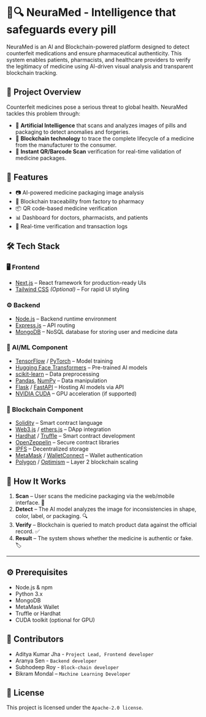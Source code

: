 # 🧠🔍 NeuraMed - Intelligence that safeguards every pill

NeuraMed is an AI and Blockchain-powered platform designed to detect counterfeit medications and ensure pharmaceutical authenticity. This system enables patients, pharmacists, and healthcare providers to verify the legitimacy of medicine using AI-driven visual analysis and transparent blockchain tracking.


## 🚀 Project Overview

Counterfeit medicines pose a serious threat to global health. NeuraMed tackles this problem through:

- 🧠 **Artificial Intelligence** that scans and analyzes images of pills and packaging to detect anomalies and forgeries.
- 🔗 **Blockchain technology** to trace the complete lifecycle of a medicine from the manufacturer to the consumer.
- 📱 **Instant QR/Barcode Scan** verification for real-time validation of medicine packages.

## 🌟 Features

- 📷 AI-powered medicine packaging image analysis
- 🔐 Blockchain traceability from factory to pharmacy
- 📦 QR code-based medicine verification
- 📊 Dashboard for doctors, pharmacists, and patients
- 🔄 Real-time verification and transaction logs

## 🛠️ Tech Stack

### 🖥️ Frontend
- [Next.js](https://nextjs.org/) – React framework for production-ready UIs
- [Tailwind CSS](https://tailwindcss.com/) *(Optional)* – For rapid UI styling

### ⚙️ Backend
- [Node.js](https://nodejs.org/) – Backend runtime environment
- [Express.js](https://expressjs.com/) – API routing
- [MongoDB](https://www.mongodb.com/) – NoSQL database for storing user and medicine data

### 🤖 AI/ML Component
- [TensorFlow](https://www.tensorflow.org/) / [PyTorch](https://pytorch.org/) – Model training
- [Hugging Face Transformers](https://huggingface.co/transformers/) – Pre-trained AI models
- [scikit-learn](https://scikit-learn.org/) – Data preprocessing
- [Pandas](https://pandas.pydata.org/), [NumPy](https://numpy.org/) – Data manipulation
- [Flask](https://flask.palletsprojects.com/) / [FastAPI](https://fastapi.tiangolo.com/) – Hosting AI models via API
- [NVIDIA CUDA](https://developer.nvidia.com/cuda-zone) – GPU acceleration (if supported)

### 🔐 Blockchain Component
- [Solidity](https://soliditylang.org/) – Smart contract language
- [Web3.js](https://web3js.readthedocs.io/) / [ethers.js](https://docs.ethers.io/) – DApp integration
- [Hardhat](https://hardhat.org/) / [Truffle](https://trufflesuite.com/) – Smart contract development
- [OpenZeppelin](https://openzeppelin.com/) – Secure contract libraries
- [IPFS](https://ipfs.tech/) – Decentralized storage
- [MetaMask](https://metamask.io/) / [WalletConnect](https://walletconnect.org/) – Wallet authentication
- [Polygon](https://polygon.technology/) / [Optimism](https://www.optimism.io/) – Layer 2 blockchain scaling

## 📸 How It Works

1. **Scan** – User scans the medicine packaging via the web/mobile interface. 📸
2. **Detect** – The AI model analyzes the image for inconsistencies in shape, color, label, or packaging. 🔍
3. **Verify** – Blockchain is queried to match product data against the official record. ✅
4. **Result** – The system shows whether the medicine is authentic or fake. 🏷️

---

## ⚙️ Prerequisites

- Node.js & npm
- Python 3.x
- MongoDB
- MetaMask Wallet
- Truffle or Hardhat
- CUDA toolkit (optional for GPU)

## 🤝 Contributors

- Aditya Kumar Jha - `Project Lead, Frontend developer`
- Aranya Sen - `Backend developer`
- Subhodeep Roy - `Block-chain developer`
- Bikram Mondal – `Machine Learning Developer`

## 📜 License
This project is licensed under the `Apache-2.0 license`.

